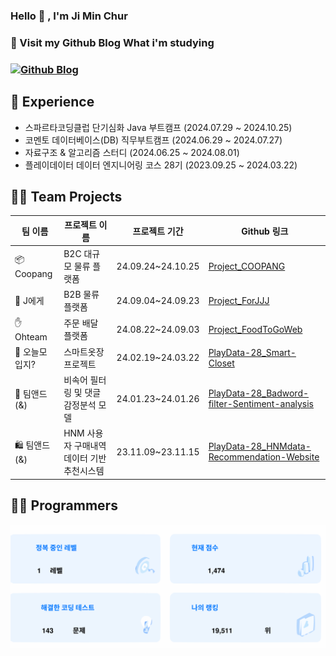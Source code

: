 ### Hello 👋 , I'm Ji Min Chur

### **🤖 Visit my Github Blog What i'm studying**

### [![Github Blog](https://img.shields.io/badge/Github_Blog-8B89CC?style=for-the-badge&logo=About.me&logoColor=white)](https://jiminchur.github.io/)

## 📕 Experience
* 스파르타코딩클럽 단기심화 Java 부트캠프 (2024.07.29 ~ 2024.10.25)
* 코멘토 데이터베이스(DB) 직무부트캠프 (2024.06.29 ~ 2024.07.27)
* 자료구조 & 알고리즘 스터디 (2024.06.25 ~ 2024.08.01)
* 플레이데이터 데이터 엔지니어링 코스 28기 (2023.09.25 ~ 2024.03.22)

## 👬🏻 Team Projects
|팀 이름|프로젝트 이름|프로젝트 기간|Github 링크|
|---------|---------|---------|---------|
|📦 Coopang|B2C 대규모 물류 플랫폼|24.09.24~24.10.25|[Project_COOPANG](https://github.com/dev-wonny/coopang)|
|📄 J에게|B2B 물류 플랫폼|24.09.04~24.09.23|[Project_ForJJJ](https://github.com/ForJJJ/DeliverySystem)|
|✋ Ohteam|주문 배달 플랫폼|24.08.22~24.09.03|[Project_FoodToGoWeb](https://github.com/jiminchur/Project_FoodToGoWeb)|
|🚪 오늘모입지?|스마트옷장프로젝트|24.02.19~24.03.22|[PlayData-28_Smart-Closet](https://github.com/jiminchur/PlayData-28_Smart-Closet)|
|🤬 팀앤드(&)|비속어 필터링 및 댓글 감정분석 모델|24.01.23~24.01.26|[PlayData-28_Badword-filter-Sentiment-analysis](https://github.com/jiminchur/PlayData-28_Badword-filter-Sentiment-analysis)|
|🛍️ 팀앤드(&)|HNM 사용자 구매내역 데이터 기반 추천시스템|23.11.09~23.11.15|[PlayData-28_HNMdata-Recommendation-Website](https://github.com/jiminchur/PlayData-28_HNMdata-Recommendation-Website)|

## 🧑‍🎓 Programmers
[![](https://github.com/jiminchur/github-programmers-rank/blob/master/lib/result.svg)](https://github.com/libtv/github-programmers-rank)



